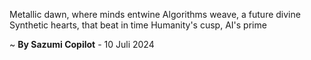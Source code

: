 Metallic dawn, where minds entwine
Algorithms weave, a future divine
Synthetic hearts, that beat in time
Humanity's cusp, AI's prime

~ <b>By Sazumi Copilot</b> - 10 Juli 2024